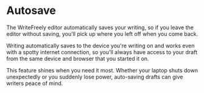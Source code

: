 # Autosave

The WriteFreely editor automatically saves your writing, so if you leave the editor without saving, you'll pick up where you left off when you come back.

Writing automatically saves to the device you're writing on and works even with a spotty internet connection, so you'll always have access to your draft from the same device and browser that you started it on.

This feature shines when you need it most. Whether your laptop shuts down unexpectedly or you suddenly lose power, auto-saving drafts can give writers peace of mind.

